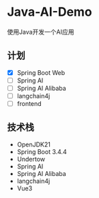 # Java-AI-Demo

使用Java开发一个AI应用

## 计划
- [x] Spring Boot Web
- [ ] Spring AI
- [ ] Spring AI Alibaba
- [ ] langchain4j
- [ ] frontend

## 技术栈

- OpenJDK21
- Spring Boot 3.4.4
- Undertow
- Spring AI
- Spring AI Alibaba
- langchain4j
- Vue3